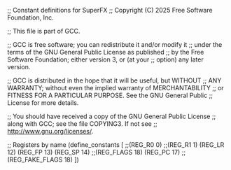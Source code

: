 ;; Constant definitions for SuperFX
;; Copyright (C) 2025 Free Software Foundation, Inc.

;; This file is part of GCC.

;; GCC is free software; you can redistribute it and/or modify it
;; under the terms of the GNU General Public License as published
;; by the Free Software Foundation; either version 3, or (at your
;; option) any later version.

;; GCC is distributed in the hope that it will be useful, but WITHOUT
;; ANY WARRANTY; without even the implied warranty of MERCHANTABILITY
;; or FITNESS FOR A PARTICULAR PURPOSE.  See the GNU General Public
;; License for more details.

;; You should have received a copy of the GNU General Public License
;; along with GCC; see the file COPYING3.  If not see
;; <http://www.gnu.org/licenses/>.

;; Registers by name
(define_constants
  [
  ;;(REG_R0 0)
  ;;(REG_R1 1)
  (REG_LR 12)
  (REG_FP 13)
  (REG_SP 14)
  ;;(REG_FLAGS 18)
  (REG_PC 17)
  ;;(REG_FAKE_FLAGS 18)
  ])
